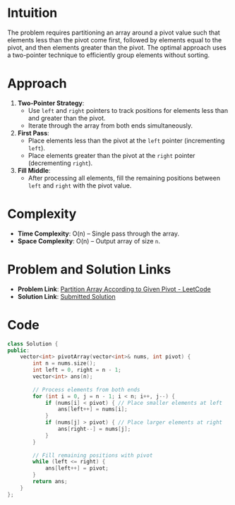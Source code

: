 # Intuition  
The problem requires partitioning an array around a pivot value such that elements less than the pivot come first, followed by elements equal to the pivot, and then elements greater than the pivot. The optimal approach uses a two-pointer technique to efficiently group elements without sorting.

# Approach  
1. **Two-Pointer Strategy**:  
   - Use `left` and `right` pointers to track positions for elements less than and greater than the pivot.  
   - Iterate through the array from both ends simultaneously.  
2. **First Pass**:  
   - Place elements less than the pivot at the `left` pointer (incrementing `left`).  
   - Place elements greater than the pivot at the `right` pointer (decrementing `right`).  
3. **Fill Middle**:  
   - After processing all elements, fill the remaining positions between `left` and `right` with the pivot value.  

# Complexity  
- **Time Complexity**: O(n) – Single pass through the array.  
- **Space Complexity**: O(n) – Output array of size `n`.  

# Problem and Solution Links  
- **Problem Link**: [Partition Array According to Given Pivot - LeetCode](https://leetcode.com/problems/partition-array-according-to-given-pivot)  
- **Solution Link**: [Submitted Solution](https://leetcode.com/problems/partition-array-according-to-given-pivot/submissions/1623823047)  

# Code  
```cpp  
class Solution {
public:
    vector<int> pivotArray(vector<int>& nums, int pivot) {
        int n = nums.size();
        int left = 0, right = n - 1;
        vector<int> ans(n);
        
        // Process elements from both ends
        for (int i = 0, j = n - 1; i < n; i++, j--) {
            if (nums[i] < pivot) { // Place smaller elements at left
                ans[left++] = nums[i];
            }
            if (nums[j] > pivot) { // Place larger elements at right
                ans[right--] = nums[j];
            }
        }
        
        // Fill remaining positions with pivot
        while (left <= right) {
            ans[left++] = pivot;
        }
        return ans;
    }
};
